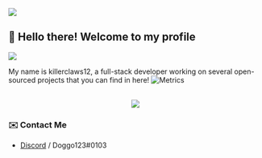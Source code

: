 ![](https://hit.yhype.me/github/profile?user_id=78247679)
## :wave: Hello there! Welcome to my profile
![](https://komarev.com/ghpvc/?username=killerclaws12)

My name is killerclaws12, a full-stack developer working on several open-sourced projects that you can find in here!
![Metrics](https://metrics.lecoq.io/killerclaws12?template=classic&languages=1&isocalendar=1&activity=1&pagespeed=1&isocalendar.duration=half-year&languages.limit=8&languages.sections=most-used&languages.colors=github&languages.threshold=0%25&languages.indepth=false&languages.analysis.timeout=15&languages.categories=markup%2C%20programming&languages.recent.categories=markup%2C%20programming&languages.recent.load=300&languages.recent.days=14&activity.limit=5&activity.load=300&activity.days=14&activity.filter=all&activity.visibility=all&activity.timestamps=false&pagespeed.url=https%3A%2F%2Fpogy.xyz&pagespeed.detailed=false&pagespeed.screenshot=false&config.timezone=EST%2FBeirut)


<p align="center"><br>
  <a href="https://github.com/killerclaws12">
    <img src="https://lanyard.cnrad.dev/api/719660045817872394"/>
     </a>

### ✉️ Contact Me

- [Discord](https://discord.com/users/719660045817872394) / Doggo123#0103

